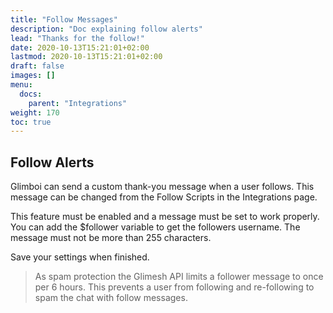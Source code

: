 ```yaml
---
title: "Follow Messages"
description: "Doc explaining follow alerts"
lead: "Thanks for the follow!"
date: 2020-10-13T15:21:01+02:00
lastmod: 2020-10-13T15:21:01+02:00
draft: false
images: []
menu:
  docs:
    parent: "Integrations"
weight: 170
toc: true
---
```


## Follow Alerts

Glimboi can send a custom thank-you message when a user follows. This message can be changed from the Follow Scripts in the Integrations page.

This feature must be enabled and a message must be set to work properly. You can add the $follower variable to get the followers username. The message must not be more than 255 characters.

Save your settings when finished.

> As spam protection the Glimesh API limits a follower message to once per 6 hours. This prevents a user from following and re-following to spam the chat with follow messages.